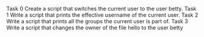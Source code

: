 Task 0 Create a script that switches the current user to the user betty.
Task 1 Write a script that prints the effective username of the current user.
Task 2 Write a script that prints all the groups the current user is part of.
Task 3 Write a script that changes the owner of the file hello to the user betty
